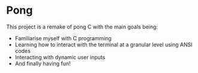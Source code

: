 # Pong

This project is a remake of pong C with the main goals being:

- Familiarise myself with C programming
- Learning how to interact with the terminal at a granular level using
  ANSI codes
- Interacting with dynamic user inputs
- And finally having fun!
